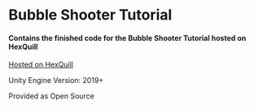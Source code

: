 # Bubble Shooter Tutorial
#### Contains the finished code for the Bubble Shooter Tutorial hosted on HexQuill

[Hosted on HexQuill](hexquill.wordpress.com/2023/07/12/create-a-bubble-popping-adventure-part-1/)


Unity Engine Version: 2019+

Provided as Open Source
